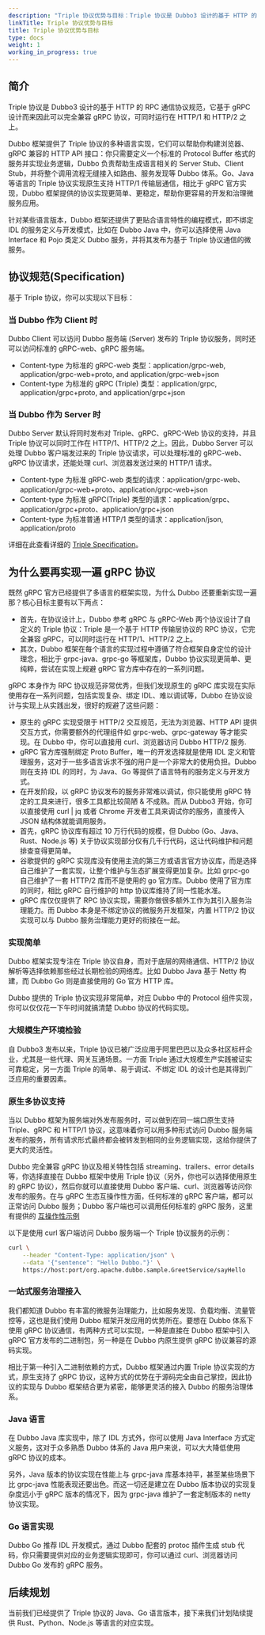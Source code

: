 ```yaml
---
description: "Triple 协议优势与目标：Triple 协议是 Dubbo3 设计的基于 HTTP 的 RPC 通信协议规范，它基于 gRPC 设计而来因此可以完全兼容 gRPC 协议，可同时运行在 HTTP/1 和 HTTP/2 之上。"
linkTitle: Triple 协议优势与目标
title: Triple 协议优势与目标
type: docs
weight: 1
working_in_progress: true
---
```


## 简介
Triple 协议是 Dubbo3 设计的基于 HTTP 的 RPC 通信协议规范，它基于 gRPC 设计而来因此可以完全兼容 gRPC 协议，可同时运行在 HTTP/1 和 HTTP/2 之上。

Dubbo 框架提供了 Triple 协议的多种语言实现，它们可以帮助你构建浏览器、gRPC 兼容的 HTTP API 接口：你只需要定义一个标准的 Protocol Buffer 格式的服务并实现业务逻辑，Dubbo 负责帮助生成语言相关的 Server Stub、Client Stub，并将整个调用流程无缝接入如路由、服务发现等 Dubbo 体系。Go、Java 等语言的 Triple 协议实现原生支持 HTTP/1 传输层通信，相比于 gRPC 官方实现，Dubbo 框架提供的协议实现更简单、更稳定，帮助你更容易的开发和治理微服务应用。

针对某些语言版本，Dubbo 框架还提供了更贴合语言特性的编程模式，即不绑定 IDL 的服务定义与开发模式，比如在 Dubbo Java 中，你可以选择使用 Java Interface 和 Pojo 类定义 Dubbo 服务，并将其发布为基于 Triple 协议通信的微服务。

## 协议规范(Specification)
基于 Triple 协议，你可以实现以下目标：

### 当 Dubbo 作为 Client 时
Dubbo Client 可以访问 Dubbo 服务端 (Server) 发布的 Triple 协议服务，同时还可以访问标准的 gRPC-web、gRPC 服务端。
* Content-type 为标准的 gRPC-web 类型：application/grpc-web, application/grpc-web+proto, and application/grpc-web+json
* Content-type 为标准的 gRPC (Triple) 类型：application/grpc, application/grpc+proto, and application/grpc+json

### 当 Dubbo 作为 Server 时
Dubbo Server 默认将同时发布对 Triple、gRPC、gRPC-Web 协议的支持，并且 Triple 协议可以同时工作在 HTTP/1、HTTP/2 之上。因此，Dubbo Server 可以处理 Dubbo 客户端发过来的 Triple 协议请求，可以处理标准的 gRPC-web、gRPC 协议请求，还能处理 curl、浏览器发送过来的 HTTP/1 请求。
* Content-type 为标准 gRPC-web 类型的请求：application/grpc-web、application/grpc-web+proto、application/grpc-web+json
* Content-type 为标准 gRPC(Triple) 类型的请求：application/grpc、application/grpc+proto、application/grpc+json
* Content-type 为标准普通 HTTP/1 类型的请求：application/json, application/proto

详细在此查看详细的 [Triple Specification](../triple-spec)。

## 为什么要再实现一遍 gRPC 协议
既然 gRPC 官方已经提供了多语言的框架实现，为什么 Dubbo 还要重新实现一遍那？核心目标主要有以下两点：

* 首先，在协议设计上，Dubbo 参考 gRPC 与 gRPC-Web 两个协议设计了自定义的 Triple 协议：Triple 是一个基于 HTTP 传输层协议的 RPC 协议，它完全兼容 gRPC，可以同时运行在 HTTP/1、HTTP/2 之上。
* 其次，Dubbo 框架在每个语言的实现过程中遵循了符合框架自身定位的设计理念，相比于 grpc-java、grpc-go 等框架库，Dubbo 协议实现更简单、更纯粹，尝试在实现上规避 gRPC 官方库中存在的一系列问题。

gRPC 本身作为 RPC 协议规范非常优秀，但我们发现原生的 gRPC 库实现在实际使用存在一系列问题，包括实现复杂、绑定 IDL、难以调试等，Dubbo 在协议设计与实现上从实践出发，很好的规避了这些问题：

* 原生的 gRPC 实现受限于 HTTP/2 交互规范，无法为浏览器、HTTP API 提供交互方式，你需要额外的代理组件如 grpc-web、grpc-gateway 等才能实现。在 Dubbo 中，你可以直接用 curl、浏览器访问 Dubbo HTTP/2 服务.
* gRPC 官方库强制绑定 Proto Buffer，唯一的开发选择就是使用 IDL 定义和管理服务，这对于一些多语言诉求不强的用户是一个非常大的使用负担。Dubbo 则在支持 IDL 的同时，为 Java、Go 等提供了语言特有的服务定义与开发方式。
* 在开发阶段，以 gRPC 协议发布的服务非常难以调试，你只能使用 gRPC 特定的工具来进行，很多工具都比较简陋 & 不成熟。而从 Dubbo3 开始，你可以直接使用 curl | jq 或者 Chrome 开发者工具来调试你的服务，直接传入 JSON 结构体就能调用服务。
* 首先，gRPC 协议库有超过 10 万行代码的规模，但 Dubbo (Go、Java、Rust、Node.js 等) 关于协议实现部分仅有几千行代码，这让代码维护和问题排查变得更简单。
* 谷歌提供的 gRPC 实现库没有使用主流的第三方或语言官方协议库，而是选择自己维护了一套实现，让整个维护与生态扩展变得更加复杂。比如 grpc-go 自己维护了一套 HTTP/2 库而不是使用的 go 官方库。Dubbo 使用了官方库的同时，相比 gRPC 自行维护的 http 协议库维持了同一性能水准。
* gRPC 库仅仅提供了 RPC 协议实现，需要你做很多额外工作为其引入服务治理能力。而 Dubbo 本身是不绑定协议的微服务开发框架，内置 HTTP/2 协议实现可以与 Dubbo 服务治理能力更好的衔接在一起。

### 实现简单
Dubbo 框架实现专注在 Triple 协议自身，而对于底层的网络通信、HTTP/2 协议解析等选择依赖那些经过长期检验的网络库。比如 Dubbo Java 基于 Netty 构建，而 Dubbo Go 则是直接使用的 Go 官方 HTTP 库。

Dubbo 提供的 Triple 协议实现非常简单，对应 Dubbo 中的 Protocol 组件实现，你可以仅仅花一下午时间就搞清楚 Dubbo 协议的代码实现。

### 大规模生产环境检验
自 Dubbo3 发布以来，Triple 协议已被广泛应用于阿里巴巴以及众多社区标杆企业，尤其是一些代理、网关互通场景。一方面 Triple 通过大规模生产实践被证实可靠稳定，另一方面 Triple 的简单、易于调试、不绑定 IDL 的设计也是其得到广泛应用的重要因素。

### 原生多协议支持
当以 Dubbo 框架为服务端对外发布服务时，可以做到在同一端口原生支持 Triple、gRPC 和 HTTP/1 协议，这意味着你可以用多种形式访问 Dubbo 服务端发布的服务，所有请求形式最终都会被转发到相同的业务逻辑实现，这给你提供了更大的灵活性。

Dubbo 完全兼容 gRPC 协议及相关特性包括 streaming、trailers、error details 等，你选择直接在 Dubbo 框架中使用 Triple 协议（另外，你也可以选择使用原生的 gRPC 协议），然后你就可以直接使用 Dubbo 客户端、curl、浏览器等访问你发布的服务。在与 gRPC 生态互操作性方面，任何标准的 gRPC 客户端，都可以正常访问 Dubbo 服务；Dubbo 客户端也可以调用任何标准的 gRPC 服务，这里有提供的 [互操作性示例](https://github.com/apache/dubbo-samples/tree/master/3-extensions/protocol/dubbo-samples-triple/src/main/java/org/apache/dubbo/sample/tri/interop)

以下是使用 curl 客户端访问 Dubbo 服务端一个 Triple 协议服务的示例：

```sh
curl \
    --header "Content-Type: application/json" \
    --data '{"sentence": "Hello Dubbo."}' \
    https://host:port/org.apache.dubbo.sample.GreetService/sayHello
```

### 一站式服务治理接入
我们都知道 Dubbo 有丰富的微服务治理能力，比如服务发现、负载均衡、流量管控等，这也是我们使用 Dubbo 框架开发应用的优势所在。要想在 Dubbo 体系下使用 gRPC 协议通信，有两种方式可以实现，一种是直接在 Dubbo 框架中引入 gRPC 官方发布的二进制包，另一种是在 Dubbo 内原生提供 gRPC 协议兼容的源码实现。

相比于第一种引入二进制依赖的方式，Dubbo 框架通过内置 Triple 协议实现的方式，原生支持了 gRPC 协议，这种方式的优势在于源码完全由自己掌控，因此协议的实现与 Dubbo 框架结合更为紧密，能够更灵活的接入 Dubbo 的服务治理体系。

### Java 语言
在 Dubbo Java 库实现中，除了 IDL 方式外，你可以使用 Java Interface 方式定义服务，这对于众多熟悉 Dubbo 体系的 Java 用户来说，可以大大降低使用 gRPC 协议的成本。

另外，Java 版本的协议实现在性能上与 grpc-java 库基本持平，甚至某些场景下比 grpc-java 性能表现还要出色。而这一切还是建立在 Dubbo 版本协议的实现复杂度远小于 gRPC 版本的情况下，因为 grpc-java 维护了一套定制版本的 netty 协议实现。

### Go 语言实现
Dubbo Go 推荐 IDL 开发模式，通过 Dubbo 配套的 protoc 插件生成 stub 代码，你只需要提供对应的业务逻辑实现即可，你可以通过 curl、浏览器访问 Dubbo Go 发布的 gRPC 服务。

## 后续规划
当前我们已经提供了 Triple 协议的 Java、Go 语言版本，接下来我们计划陆续提供 Rust、Python、Node.js 等语言的对应实现。


